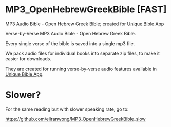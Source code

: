 # MP3_OpenHebrewGreekBible [FAST]
MP3 Audio Bible - Open Hebrew Greek Bible; created for <a href="https://github.com/eliranwong/UniqueBible">Unique Bible App</a>

Verse-by-Verse MP3 Audio Bible - Open Hebrew Greek Bible.

Every single verse of the bible is saved into a single mp3 file.

We pack audio files for individual books into separate zip files, to make it easier for downloads.

They are created for running verse-by-verse audio features available in <a href="https://github.com/eliranwong/UniqueBible">Unique Bible App</a>.

# Slower?

For the same reading but with slower speaking rate, go to:

https://github.com/eliranwong/MP3_OpenHebrewGreekBible_slow
